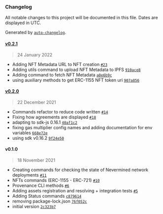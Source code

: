 ### Changelog

All notable changes to this project will be documented in this file. Dates are displayed in UTC.

Generated by [`auto-changelog`](https://github.com/CookPete/auto-changelog).

#### [v0.2.1](https://github.com/nevermined-io/cli/compare/v0.2.0...v0.2.1)

> 24 January 2022

- Adding NFT Metadata URL to NFT creation [`#23`](https://github.com/nevermined-io/cli/pull/23)
- Adding utils command to upload NFT Metadata to IPFS [`910ace8`](https://github.com/nevermined-io/cli/commit/910ace86703a6b5d4a66cc10575a92aa1202a05f)
- Adding command to fetch NFT Metadata [`a0e6b9c`](https://github.com/nevermined-io/cli/commit/a0e6b9cb9aa1a756eb07d6661f222530f56426d5)
- using auxiliary methods to get ERC-1155 NFT token uri [`907a856`](https://github.com/nevermined-io/cli/commit/907a856560346c0a48c4b7ecab17c2eb4df70aaf)

#### [v0.2.0](https://github.com/nevermined-io/cli/compare/v0.1.0...v0.2.0)

> 22 December 2021

- Commands refactor to reduce code written [`#14`](https://github.com/nevermined-io/cli/pull/14)
- Fixing how agreements are displayed [`#18`](https://github.com/nevermined-io/cli/pull/18)
- adapting to sdk-js 0.16.1 [`40af1c2`](https://github.com/nevermined-io/cli/commit/40af1c26df5bc7a322a57b65707ef963776ed4d2)
- fixing gas multiplier config names and adding documentation for env variables [`668e72e`](https://github.com/nevermined-io/cli/commit/668e72e83e72238d31201d1ef0d3f9b4d6654174)
- using sdk v0.16.2 [`9f24e50`](https://github.com/nevermined-io/cli/commit/9f24e5046257d0a464004b8a4e9fffa8bbb56434)

#### v0.1.0

> 18 November 2021

- Creating commands for checking the state of Nevermined network deployments [`#11`](https://github.com/nevermined-io/cli/pull/11)
- NFTs commands (ERC-1155 - ERC-721) [`#10`](https://github.com/nevermined-io/cli/pull/10)
- Provenance CLI methods [`#6`](https://github.com/nevermined-io/cli/pull/6)
- Adding assets registration and resolving + integration tests [`#5`](https://github.com/nevermined-io/cli/pull/5)
- Adding Status commands [`c879614`](https://github.com/nevermined-io/cli/commit/c8796142b11211a06282d8718e0eb0f6348b4db4)
- removing package-lock.json [`76f052c`](https://github.com/nevermined-io/cli/commit/76f052c75630274a3735d6dc1713f089bb1c1a16)
- initial version [`2c323b7`](https://github.com/nevermined-io/cli/commit/2c323b717ffdf53d8483f2993f17b095427c09c8)
